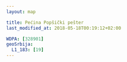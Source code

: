 ```yaml
---
layout: map

title: Pećina Popšički pešter
last_modified_at: 2018-05-18T00:19:12+02:00

WDPA: [328901]
geoSrbija:
  L1_183: [19]
---
```

